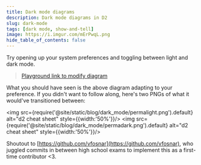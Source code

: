 ```yaml
---
title: Dark mode diagrams
description: Dark mode diagrams in D2
slug: dark-mode
tags: [dark mode, show-and-tell]
image: https://i.imgur.com/mErPwqL.png
hide_table_of_contents: false
---
```


Try opening up your system preferences and toggling between light and dark mode.

<div dangerouslySetInnerHTML={{__html: require('@site/static/blog/dark_mode/main.svg2')}}></div>


> [Playground link to modify diagram](https://play.d2lang.com/?script=jFRNj9MwEL3Pr3h0D4C0CWWPFqyQQEJcuBRx2ovrTJuwrh153C0r2v-Oxk6_BBJcImfy5uu9F5cqrRJpkJMNMtrEIdNJC4Mu7gLREMZtNth3dwTc4NMdxKVhzAT07H1Ec49dTL6j_QTWiIubcfCsx7j8wS4L0XQw-EWA20qOG9SN6EDkVR7knjcli3-OMWVO7cfFAmsOnGyOiTqbHv8JomP8fKpNEysH-iacwdb1UAYegnUupm4Ia-SIYiC4WN41DSjiGsQn6wk4EAFXLc1_4go1Irq_iMG-noEiRPP17bEOUJWZ3czn81kJlWLAhw13g8WrMfGKk1S3N-KUEgOl5_Wpxp9Vz3VXq9VsCh7o-NxfcKSjytOaoE-DfZ83vgDfqUHgvBV5P5s6zNC2Ld7cV8CLpsGX1SQ8eitXat-iaS6AJYZd3PoOS4YdRx2gO4P-1m6avOTWqEHi7jSG7jItXf97g7v5vEhyOBmxvfLglZ90cVp8_6x0caVvkna0a9Yal1BNPYLPH5zI1QeSbPPgDL71gxzJ6SJLeJnhehvWXK13-xCW7OxWGEOlTxfU4cq15Z-Le8tMFz9xHwM_d7w7h0-XocHSW_dIB_odAAD__w%3D%3D&layout=elk&)


What you should have seen is the above diagram adapting to your preference. If you didn't
want to follow along, here's two PNGs of what it would've transitioned between:

<img src={require('@site/static/blog/dark_mode/permalight.png').default} alt="d2 cheat sheet" style={{width:'50%'}}/>
<img src={require('@site/static/blog/dark_mode/permadark.png').default} alt="d2 cheat sheet" style={{width:'50%'}}/>

Shoutout to [https://github.com/vfosnar](https://github.com/vfosnar), who juggled commits
in between high school exams to implement this as a first-time contributor <3.
